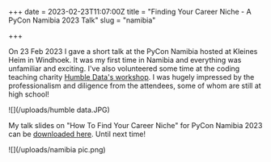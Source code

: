 +++
date = 2023-02-23T11:07:00Z
title = "Finding Your Career Niche - A PyCon Namibia 2023 Talk"
slug = "namibia"

+++

On 23 Feb 2023 I gave a short talk at the PyCon Namibia hosted at Kleines Heim in Windhoek. It was my first time in Namibia and everything was unfamiliar and exciting. I've also volunteered some time at the coding teaching charity [Humble Data's workshop](https://humbledata.org/event/pyconna2023.html). I was hugely impressed by the professionalism and diligence from the attendees, some of whom are still at high school!

![](/uploads/humble data.JPG)

My talk slides on "How To Find Your Career Niche" for PyCon Namibia 2023
can be [downloaded here](https://github.com/bobbleoxs/shantax/raw/master/static/uploads/Finding%20Your%20Career%20Niche%20slides.pdf). Until next time!

![](/uploads/namibia pic.png)
